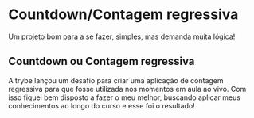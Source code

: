 # Countdown/Contagem regressiva

Um projeto bom para a se fazer, simples, mas demanda muita lógica!

## Countdown ou Contagem regressiva

A trybe lançou um desafio para criar uma aplicação de contagem regressiva para que fosse utilizada nos momentos em aula ao vivo. Com isso fiquei bem disposto a fazer o meu melhor, buscando aplicar meus conhecimentos ao longo do curso e esse foi o resultado!
